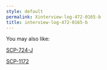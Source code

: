 ```yaml
---
style: default
permalink: Xinterview-log-472-0165-b
title: interview-log-472-0165-b
---
```

You may also like:

[SCP-724-J](http://scp-wiki.net/scp-724-j)

[SCP-1172](http://scp-wiki.net/scp-1172)
